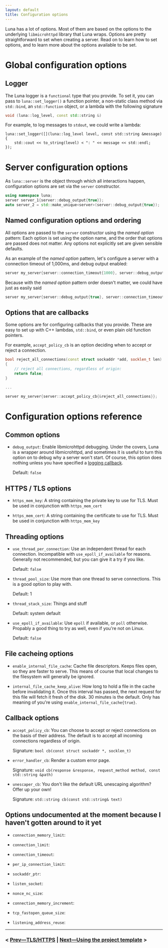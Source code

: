 ```yaml
---
layout: default
title: Configuration options
---
```


Luna has a lot of options. Most of them are based on the options to the underlying `libmicrohttpd` library that Luna wraps.
Options are pretty straightforward to set when creating a server. Read on to learn how to set options, and to learn more
about the options available to be set.

# Global configuration options

## Logger

The Luna logger is a `functional` type that you provide. To set it, you can pass to `luna::set_logger()` a function pointer, a non-static class method via `std::bind`, an `std::function` object, or a lambda with the following signature

```cpp
void (luna::log_level, const std::string &)
```

For example, to log messages to `stdout`, we could write a lambda:

    luna::set_logger([](luna::log_level level, const std::string &message)
    {
        std::cout << to_string(level) < ": " << message << std::endl;
    });

# Server configuration options

As `luna::server` is the object through which all interactions happen, configuration options are set via the `server` constructor.

```cpp
using namespace luna;
server server_1{server::debug_output{true}};
auto server_2 = std::make_unique<server>(server::debug_output{true});
```

## Named configuration options and ordering

All options are passed to the `server` constructor using the _named option_ pattern: Each option is set using the option name, and the order that options are passed does not matter. Any options not explicitly set are given sensible defaults.

As an example of the _named option_ pattern, let's configure a server with a connection timeout of 1,000ms, and debug output enabled:

```cpp
server my_server{server::connection_timeout{1000}, server::debug_output{true}};
```

Because with the _named option_ pattern order doesn't matter, we could have just as easily said

```cpp
server my_server{server::debug_output{true}, server::connection_timeout{1000}};

```

## Options that are callbacks

Some options are for configuring callbacks that you provide. These are easy to set up with C++ lambdas, `std::bind`, or
even plain old function pointers.

For example, `accept_policy_cb` is an option deciding when to accept or reject a connection.
 
```cpp
bool reject_all_connections(const struct sockaddr *add, socklen_t len)
{
    // reject all connections, regardless of origin:
    return false;
}

...

server my_server{server::accept_policy_cb{&reject_all_connections}};

```

# Configuration options reference

## Common options

- `debug_output`: Enable libmicrohttpd debugging. Under the covers, Luna is a wrapper around libmicrohttpd, and sometimes
  it is useful to turn this option on to debug why a server won't start. Of course, this option does nothing unless you
  have specified a [logging callback](#logger).
  
  Default: `false`

## HTTPS / TLS options

- `https_mem_key`: A string containing the private key to use for TLS. Must be used in conjunction with `https_mem_cert`

- `https_mem_cert`: A string containing the certificate to use for TLS. Must be used in conjunction with `https_mem_key`

<!-- //`https_cred_type`: //TODO probably don't need to define this one. -->

<!-- - `https_priorities`:

- `https_mem_trust`:

- `https_mem_dhparams`:

- `https_key_password`: -->


## Threading options

- `use_thread_per_connection`: Use an independent thread for each connection. Incompatible with `use_epoll_if_available` for reasons. Generally not recommended, but you can give it a try if you like.

    Default: `false`
    
- `thread_pool_size`: Use more than one thread to serve connections. This is a good option to play with.

    Default: 1
    
- `thread_stack_size`: Things and stuff

    Default: system default
    
- `use_epoll_if_available`: Use `epoll` if available, or `poll` otherwise. Propably a good thing to try as well, even if you're not on Linux.

    Default: `false`

## File cacheing options

- `enable_internal_file_cache`: Cache file descriptors. Keeps files open, so they are faster to serve. This means of course that local changes to the filesystem will generally be ignored.

- `internal_file_cache_keep_alive`: How long to hold a file in the cache before invalidating it. Once this interval has passed, the next request for this file will fetch it fresh of the disk. 30 minutes is the default. Only has meaning of you're using `enable_internal_file_cache{true}`.

## Callback options

- `accept_policy_cb`: You can choose to accept or reject connections on the basis of their address. The default is to accept all incoming connections regardless of origin.

    Signature: `bool cb(const struct sockaddr *, socklen_t)`

- `error_handler_cb`: Render a custom error page.

    Signature: `void cb(response &response, request_method method, const std::string &path)`

<!-- - `logger_cb`: Oh, so you'd like to get some logs?

    Signature: `void cb(const std::string& message)` -->

- `unescaper_cb`: You don't like the default URL unescaping algorithm? Offer up your own!

    Signature: `std::string cb(const std::string& text)`

## Options undocumented at the moment because I haven't gotten around to it yet


<!-- //TODO just not going to try to support these two for now
//TODO MHD_OPTION_HTTPS_CERT_CALLBACK cbshim_
//    using notify_connection_cb = std::function<void(struct MHD_Connection *connection, void **socket_context, enum MHD_ConnectionNotificationCode toe)>; -->


- `connection_memory_limit`:

- `connection_limit`:

- `connection_timeout`:

- `per_ip_connection_limit`:

- `sockaddr_ptr`:


- `listen_socket`:

<!-- //`digest_auth_random`: //TODO unsure how best to support this one -->

- `nonce_nc_size`:

- `connection_memory_increment`:

- `tcp_fastopen_queue_size`:

- `listening_address_reuse`:
 
----

### < [Prev—TLS/HTTPS](https.html) | [Next—Using the project template](template.html) >
